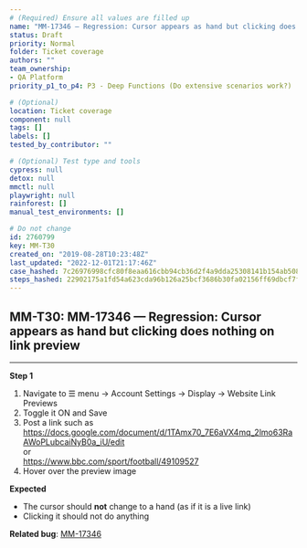 ```yaml
---
# (Required) Ensure all values are filled up
name: "MM-17346 — Regression: Cursor appears as hand but clicking does nothing on link preview"
status: Draft
priority: Normal
folder: Ticket coverage
authors: ""
team_ownership:
- QA Platform
priority_p1_to_p4: P3 - Deep Functions (Do extensive scenarios work?)

# (Optional)
location: Ticket coverage
component: null
tags: []
labels: []
tested_by_contributor: ""

# (Optional) Test type and tools
cypress: null
detox: null
mmctl: null
playwright: null
rainforest: []
manual_test_environments: []

# Do not change
id: 2760799
key: MM-T30
created_on: "2019-08-28T10:23:48Z"
last_updated: "2022-12-01T21:17:46Z"
case_hashed: 7c26976998cfc80f8eaa616cbb94cb36d2f4a9dda25308141b154ab508344f7f9f4230abe929e7dd8d43ecf294be796f
steps_hashed: 22902175a1fd54a623cda96b126a25bcf3686b30fa02156ff69dbcf7fc1da29f4632904d9b61128a97f86e60c691673c
---
```


<!-- (Auto-generated) Based on frontmatter's "key" and "name" -->

## MM-T30: MM-17346 — Regression: Cursor appears as hand but clicking does nothing on link preview

---

**Step 1**

1. Navigate to ☰ menu → Account Settings → Display → Website Link Previews
2. Toggle it ON and Save
3. Post a link such as <https://docs.google.com/document/d/1TAmx70_7E6aVX4mq_2lmo63RaAWoPLubcaiNyB0a_iU/edit>\
   or\
   <https://www.bbc.com/sport/football/49109527>
4. Hover over the preview image

**Expected**

- The cursor should **not** change to a hand (as if it is a live link)
- Clicking it should not do anything

**Related bug**: [MM-17346](https://mattermost.atlassian.net/browse/MM-17346)
